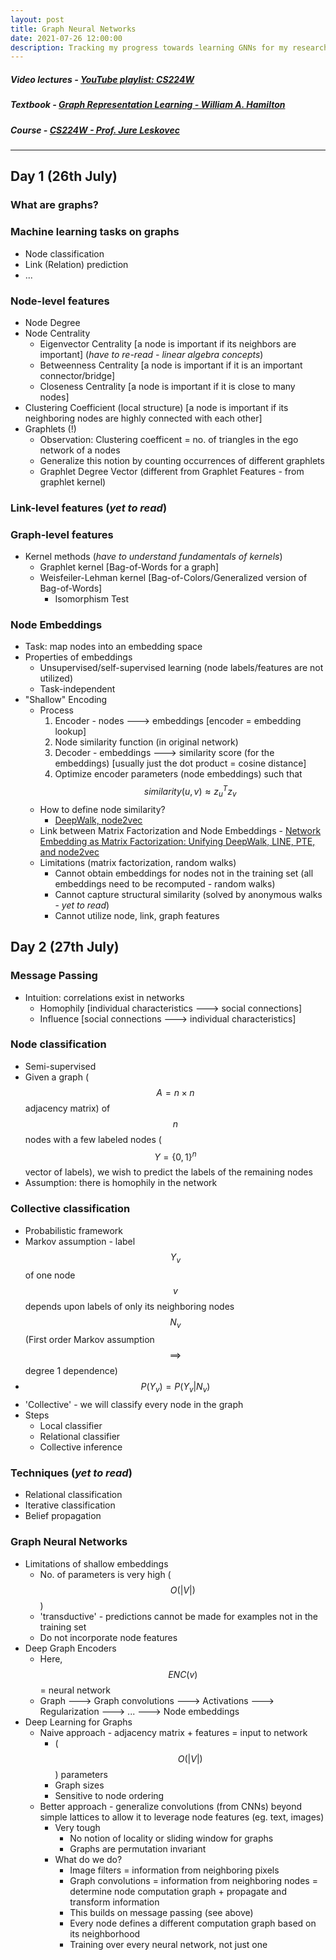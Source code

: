 ```yaml
---
layout: post
title: Graph Neural Networks
date: 2021-07-26 12:00:00
description: Tracking my progress towards learning GNNs for my research internship at IIT Patna
---
```

##### Video lectures - [YouTube playlist: CS224W](https://www.youtube.com/playlist?list=PLoROMvodv4rPLKxIpqhjhPgdQy7imNkDn)
##### Textbook - [Graph Representation Learning - William A. Hamilton](cs.mcgill.ca/~wlh/grl_book/)
##### Course - [CS224W - Prof. Jure Leskovec](https://cs224w.stanford.edu/)
------------

## Day 1 (26th July)

### What are graphs?
### Machine learning tasks on graphs
- Node classification
- Link (Relation) prediction
- ...
### Node-level features
- Node Degree
- Node Centrality
    - Eigenvector Centrality [a node is important if its neighbors are important] (*have to re-read - linear algebra concepts*)
    - Betweenness Centrality [a node is important if it is an important connector/bridge]
    - Closeness Centrality [a node is important if it is close to many nodes]
- Clustering Coefficient (local structure) [a node is important if its neighboring nodes are highly connected with each other]
- Graphlets (!)
    - Observation: Clustering coefficent = no. of triangles in the ego network of a nodes
    - Generalize this notion by counting occurrences of different graphlets
    - Graphlet Degree Vector (different from Graphlet Features - from graphlet kernel)
### Link-level features (*yet to read*)
### Graph-level features
- Kernel methods (*have to understand fundamentals of kernels*)
    - Graphlet kernel [Bag-of-Words for a graph]
    - Weisfeiler-Lehman kernel [Bag-of-Colors/Generalized version of Bag-of-Words]
        - Isomorphism Test
### Node Embeddings
- Task: map nodes into an embedding space
- Properties of embeddings
    - Unsupervised/self-supervised learning (node labels/features are not utilized)
    - Task-independent
- "Shallow" Encoding
    - Process
        1. Encoder - nodes 🡒 embeddings [encoder = embedding lookup]
        2. Node similarity function (in original network)
        3. Decoder - embeddings 🡒 similarity score (for the embeddings) [usually just the dot product = cosine distance]
        4. Optimize encoder parameters (node embeddings) such that $$ similarity(u, v) \approx z_u^Tz_v $$
    - How to define node similarity?
        - [DeepWalk, node2vec](https://www.youtube.com/watch?v=Xv0wRy66Big)
    - Link between Matrix Factorization and Node Embeddings - [Network Embedding as Matrix Factorization: Unifying DeepWalk, LINE, PTE, and node2vec](https://arxiv.org/abs/1710.02971)
    - Limitations (matrix factorization, random walks)
        - Cannot obtain embeddings for nodes not in the training set (all embeddings need to be recomputed - random walks)
        - Cannot capture structural similarity (solved by anonymous walks - *yet to read*)
        - Cannot utilize node, link, graph features

## Day 2 (27th July)

### Message Passing
- Intuition: correlations exist in networks
    - Homophily [individual characteristics 🡒 social connections]
    - Influence [social connections 🡒 individual characteristics]
### Node classification
- Semi-supervised
- Given a graph ($$ A = n \times n $$ adjacency matrix) of $$ n $$ nodes with a few labeled nodes ($$ Y = \{0, 1\}^n $$ vector of labels), we wish to predict the labels of the remaining nodes
- Assumption: there is homophily in the network
### Collective classification
- Probabilistic framework
- Markov assumption - label $$ Y_v $$ of one node $$ v $$ depends upon labels of only its neighboring nodes $$ N_v $$ (First order Markov assumption $$ \implies $$ degree 1 dependence)
- $$ P(Y_v) = P(Y_v|N_v) $$
- 'Collective' - we will classify every node in the graph
- Steps
    - Local classifier
    - Relational classifier
    - Collective inference
### Techniques (*yet to read*)
- Relational classification
- Iterative classification
- Belief propagation

### Graph Neural Networks
- Limitations of shallow embeddings
    - No. of parameters is very high ($$ O(|V|) $$)
    - 'transductive' - predictions cannot be made for examples not in the training set
    - Do not incorporate node features
- Deep Graph Encoders
    - Here, $$ ENC(v) $$ = neural network
    - Graph 🡒 Graph convolutions 🡒 Activations 🡒 Regularization 🡒 ... 🡒 Node embeddings
- Deep Learning for Graphs
    - Naive approach - adjacency matrix + features = input to network
        - ($$ O(|V|) $$) parameters
        - Graph sizes
        - Sensitive to node ordering
    - Better approach - generalize convolutions (from CNNs) beyond simple lattices to allow it to leverage node features (eg. text, images)
        - Very tough
            - No notion of locality or sliding window for graphs
            - Graphs are permutation invariant
        - What do we do?
            - Image filters = information from neighboring pixels
            - Graph convolutions = information from neighboring nodes = determine node computation graph + propagate and transform information
            - This builds on message passing (see above)
            - Every node defines a different computation graph based on its neighborhood
            - Training over every neural network, not just one